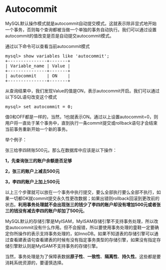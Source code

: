 # Autocommit

MySQL默认操作模式就是autocommit自动提交模式。这就表示除非显式地开始一个事务，否则每个查询都被当做一个单独的事务自动执行。我们可以通过设置autocommit的值改变是否是自动提交autocommit模式。

通过以下命令可以查看当前autocommit模式

<pre>
mysql> show variables like 'autocommit';
+---------------+-------+
| Variable_name | Value |
+---------------+-------+
| autocommit    | ON    |
+---------------+-------+
</pre>

从查询结果中，我们发现Value的值是ON，表示autocommit开启。我们可以通过以下SQL语句改变这个模式

<pre>
mysql> set autocommit = 0;
</pre>

值0和OFF都是一样的，当然，1也就表示ON。通过以上设置autocommit=0，则用户将一直处于某个事务中，直到执行一条commit提交或rollback语句才会结束当前事务重新开始一个新的事务。

举个例子：

张三给李四转账500元。那么在数据库中应该是以下操作：

**1，先查询张三的账户余额是否足够**

**2，张三的账户上减去500元**

**3，李四的账户上加上500元**

以上三个步骤就可以放在一个事务中执行提交，要么全部执行要么全部不执行，如果一切都OK就commit提交永久性更改数据；如果出错则rollback回滚到更改前的状态。**利用事务处理就不会出现张三的钱少了李四的账户却没有增加500元或者张三的钱没有减去李四的账户却加了500元**。

MySQL默认的存储引擎是MyISAM，MyISAM存储引擎不支持事务处理，所以改变autocommit没有什么作用。但不会报错，所以要使用事务处理的童鞋一定要确定你所操作的表示支持事务处理的，如InnoDB。如果不知道表的存储引擎可以通过查看建表语句查看建表的时候有没有指定事务类型的存储引擎，如果没有指定存储引擎默认则是MyISAM不支持事务的存储引擎。

当然，事务处理是为了保障表数据**原子性**、**一致性**、**隔离性**、**持久性**。这些都是要消耗系统资源的，要谨慎选择。